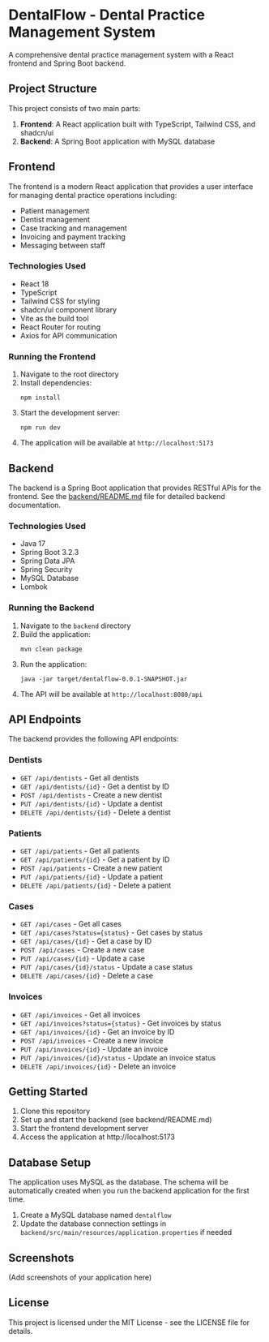 
# DentalFlow - Dental Practice Management System

A comprehensive dental practice management system with a React frontend and Spring Boot backend.

## Project Structure

This project consists of two main parts:

1. **Frontend**: A React application built with TypeScript, Tailwind CSS, and shadcn/ui
2. **Backend**: A Spring Boot application with MySQL database

## Frontend

The frontend is a modern React application that provides a user interface for managing dental practice operations including:

- Patient management
- Dentist management
- Case tracking and management
- Invoicing and payment tracking
- Messaging between staff

### Technologies Used

- React 18
- TypeScript
- Tailwind CSS for styling
- shadcn/ui component library
- Vite as the build tool
- React Router for routing
- Axios for API communication

### Running the Frontend

1. Navigate to the root directory
2. Install dependencies:
   ```
   npm install
   ```
3. Start the development server:
   ```
   npm run dev
   ```
4. The application will be available at `http://localhost:5173`

## Backend

The backend is a Spring Boot application that provides RESTful APIs for the frontend. See the [backend/README.md](./backend/README.md) file for detailed backend documentation.

### Technologies Used

- Java 17
- Spring Boot 3.2.3
- Spring Data JPA
- Spring Security
- MySQL Database
- Lombok

### Running the Backend

1. Navigate to the `backend` directory
2. Build the application:
   ```
   mvn clean package
   ```
3. Run the application:
   ```
   java -jar target/dentalflow-0.0.1-SNAPSHOT.jar
   ```
4. The API will be available at `http://localhost:8080/api`

## API Endpoints

The backend provides the following API endpoints:

### Dentists

- `GET /api/dentists` - Get all dentists
- `GET /api/dentists/{id}` - Get a dentist by ID
- `POST /api/dentists` - Create a new dentist
- `PUT /api/dentists/{id}` - Update a dentist
- `DELETE /api/dentists/{id}` - Delete a dentist

### Patients

- `GET /api/patients` - Get all patients
- `GET /api/patients/{id}` - Get a patient by ID
- `POST /api/patients` - Create a new patient
- `PUT /api/patients/{id}` - Update a patient
- `DELETE /api/patients/{id}` - Delete a patient

### Cases

- `GET /api/cases` - Get all cases
- `GET /api/cases?status={status}` - Get cases by status
- `GET /api/cases/{id}` - Get a case by ID
- `POST /api/cases` - Create a new case
- `PUT /api/cases/{id}` - Update a case
- `PUT /api/cases/{id}/status` - Update a case status
- `DELETE /api/cases/{id}` - Delete a case

### Invoices

- `GET /api/invoices` - Get all invoices
- `GET /api/invoices?status={status}` - Get invoices by status
- `GET /api/invoices/{id}` - Get an invoice by ID
- `POST /api/invoices` - Create a new invoice
- `PUT /api/invoices/{id}` - Update an invoice
- `PUT /api/invoices/{id}/status` - Update an invoice status
- `DELETE /api/invoices/{id}` - Delete an invoice

## Getting Started

1. Clone this repository
2. Set up and start the backend (see backend/README.md)
3. Start the frontend development server
4. Access the application at http://localhost:5173

## Database Setup

The application uses MySQL as the database. The schema will be automatically created when you run the backend application for the first time.

1. Create a MySQL database named `dentalflow`
2. Update the database connection settings in `backend/src/main/resources/application.properties` if needed

## Screenshots

(Add screenshots of your application here)

## License

This project is licensed under the MIT License - see the LICENSE file for details.

